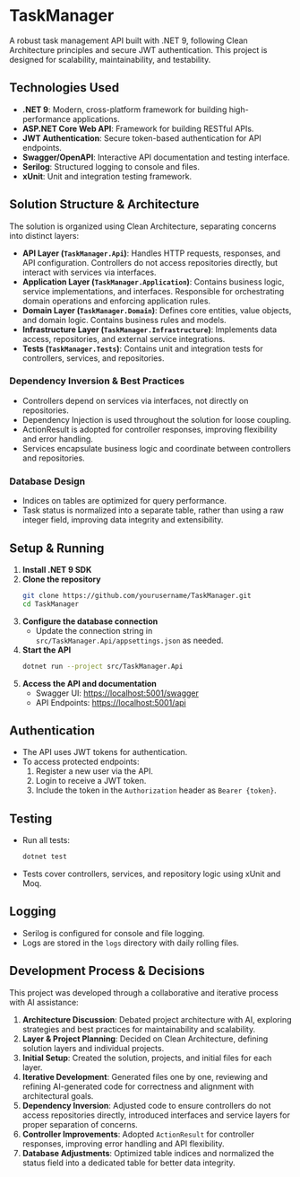 # TaskManager

A robust task management API built with .NET 9, following Clean Architecture principles and secure JWT authentication. This project is designed for scalability, maintainability, and testability.

## Technologies Used

- **.NET 9**: Modern, cross-platform framework for building high-performance applications.
- **ASP.NET Core Web API**: Framework for building RESTful APIs.
- **JWT Authentication**: Secure token-based authentication for API endpoints.
- **Swagger/OpenAPI**: Interactive API documentation and testing interface.
- **Serilog**: Structured logging to console and files.
- **xUnit**: Unit and integration testing framework.

## Solution Structure & Architecture

The solution is organized using Clean Architecture, separating concerns into distinct layers:

- **API Layer (`TaskManager.Api`)**: Handles HTTP requests, responses, and API configuration. Controllers do not access repositories directly, but interact with services via interfaces.
- **Application Layer (`TaskManager.Application`)**: Contains business logic, service implementations, and interfaces. Responsible for orchestrating domain operations and enforcing application rules.
- **Domain Layer (`TaskManager.Domain`)**: Defines core entities, value objects, and domain logic. Contains business rules and models.
- **Infrastructure Layer (`TaskManager.Infrastructure`)**: Implements data access, repositories, and external service integrations.
- **Tests (`TaskManager.Tests`)**: Contains unit and integration tests for controllers, services, and repositories.

### Dependency Inversion & Best Practices
- Controllers depend on services via interfaces, not directly on repositories.
- Dependency Injection is used throughout the solution for loose coupling.
- ActionResult is adopted for controller responses, improving flexibility and error handling.
- Services encapsulate business logic and coordinate between controllers and repositories.

### Database Design
- Indices on tables are optimized for query performance.
- Task status is normalized into a separate table, rather than using a raw integer field, improving data integrity and extensibility.

## Setup & Running

1. **Install .NET 9 SDK**
2. **Clone the repository**
   ```bash
   git clone https://github.com/yourusername/TaskManager.git
   cd TaskManager
   ```
3. **Configure the database connection**
   - Update the connection string in `src/TaskManager.Api/appsettings.json` as needed.
4. **Start the API**
   ```bash
   dotnet run --project src/TaskManager.Api
   ```
5. **Access the API and documentation**
   - Swagger UI: [https://localhost:5001/swagger](https://localhost:5001/swagger)
   - API Endpoints: [https://localhost:5001/api](https://localhost:5001/api)

## Authentication

- The API uses JWT tokens for authentication.
- To access protected endpoints:
  1. Register a new user via the API.
  2. Login to receive a JWT token.
  3. Include the token in the `Authorization` header as `Bearer {token}`.

## Testing

- Run all tests:
  ```bash
  dotnet test
  ```
- Tests cover controllers, services, and repository logic using xUnit and Moq.

## Logging

- Serilog is configured for console and file logging.
- Logs are stored in the `logs` directory with daily rolling files.

## Development Process & Decisions

This project was developed through a collaborative and iterative process with AI assistance:

1. **Architecture Discussion**: Debated project architecture with AI, exploring strategies and best practices for maintainability and scalability.
2. **Layer & Project Planning**: Decided on Clean Architecture, defining solution layers and individual projects.
3. **Initial Setup**: Created the solution, projects, and initial files for each layer.
4. **Iterative Development**: Generated files one by one, reviewing and refining AI-generated code for correctness and alignment with architectural goals.
5. **Dependency Inversion**: Adjusted code to ensure controllers do not access repositories directly, introduced interfaces and service layers for proper separation of concerns.
6. **Controller Improvements**: Adopted `ActionResult` for controller responses, improving error handling and API flexibility.
7. **Database Adjustments**: Optimized table indices and normalized the status field into a dedicated table for better data integrity.
